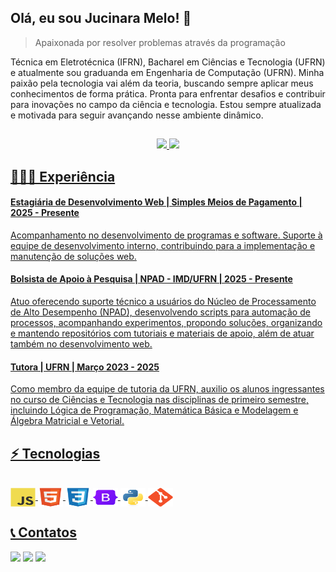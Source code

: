 ## Olá, eu sou Jucinara Melo! 👋

> Apaixonada por resolver problemas através da programação

Técnica em Eletrotécnica (IFRN), Bacharel em Ciências e Tecnologia (UFRN) e atualmente sou graduanda em Engenharia de Computação (UFRN). Minha paixão pela tecnologia vai além da teoria, buscando sempre aplicar meus conhecimentos de forma prática. Pronta para enfrentar desafios e contribuir para inovações no campo da ciência e tecnologia. Estou sempre atualizada e motivada para seguir avançando nesse ambiente dinâmico.

##

<div align="center">
  <a href="https://github.com/jucinaramelo">
    <img height="180em" src="https://github-readme-stats.vercel.app/api?username=jucinaramelo&show_icons=true&theme=dracula&include_all_commits=true&count_private=true"/>
    <img height="180em"src="https://github-readme-stats.vercel.app/api/top-langs/?username=jucinaramelo&layout=compact&langs_count=7&theme=dracula"/>
</div>

<h2>👩🏻‍💻 Experiência</h2>

<h4>Estagiária de Desenvolvimento Web | Simples Meios de Pagamento | 2025 - Presente</h4>
Acompanhamento no desenvolvimento de programas e software. Suporte à equipe de desenvolvimento interno, contribuindo para a implementação e manutenção de soluções web.

<h4>Bolsista de Apoio à Pesquisa | NPAD - IMD/UFRN | 2025 - Presente</h4>
Atuo oferecendo suporte técnico a usuários do Núcleo de Processamento de Alto Desempenho (NPAD), desenvolvendo scripts para automação de processos, acompanhando experimentos, propondo soluções, organizando e mantendo repositórios com tutoriais e materiais de apoio, além de atuar também no desenvolvimento web.

<h4>Tutora | UFRN | Março 2023 - 2025</h4>
Como membro da equipe de tutoria da UFRN, auxilio os alunos ingressantes no curso de Ciências e Tecnologia nas disciplinas de primeiro semestre, incluindo Lógica de Programação, Matemática Básica e Modelagem e Álgebra Matricial e Vetorial.

<h2>⚡ Tecnologias</h2>

<div style="display: inline_block"><br>
  <img align="center" alt="Jucinara-Js" height="30" width="40" src="https://raw.githubusercontent.com/devicons/devicon/master/icons/javascript/javascript-original.svg">
  <img align="center" alt="Jucinara-HTML" height="30" width="40" src="https://raw.githubusercontent.com/devicons/devicon/master/icons/html5/html5-original.svg">
  <img align="center" alt="Jucinara-CSS" height="30" width="40" src="https://raw.githubusercontent.com/devicons/devicon/master/icons/css3/css3-original.svg">
  <img align="center" alt="Jucinara-Bootstrap" height="30" width="40" src="https://raw.githubusercontent.com/devicons/devicon/master/icons/bootstrap/bootstrap-original.svg">
  <img align="center" alt="Junior-Python" height="30" width="40" src="https://raw.githubusercontent.com/devicons/devicon/master/icons/python/python-original.svg">
  <img align="center" alt="Jucinara-Git" height="30" width="40" src="https://raw.githubusercontent.com/devicons/devicon/master/icons/git/git-original.svg">
</div>

<h2>📞 Contatos</h2>

<div> 
  <a href="https://www.linkedin.com/in/jucinara-melo-880169228/" target="_blank"><img src="https://img.shields.io/badge/-LinkedIn-%230077B5?style=for-the-badge&logo=linkedin&logoColor=white"></a>
  <a href = "mailto:jucinaramelo10@gmail.com"><img src="https://img.shields.io/badge/-Gmail-%23333?style=for-the-badge&logo=gmail&logoColor=white" target="_blank"></a>
  <a href="https://instagram.com/jucinaramelo_" target="_blank"><img src="https://img.shields.io/badge/-Instagram-%23E4405F?style=for-the-badge&logo=instagram&logoColor=white" target="_blank"></a>
</div>
